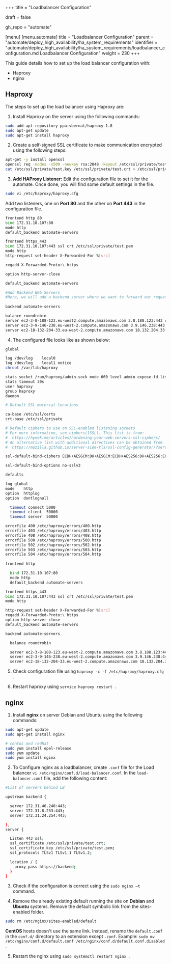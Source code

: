 +++
title = "Loadbalancer Configuration"

draft = false

gh_repo = "automate"

[menu]
  [menu.automate]
    title = "Loadbalancer Configuration"
    parent = "automate/deploy_high_availability/ha_system_requirements"
    identifier = "automate/deploy_high_availability/ha_system_requirements/loadbalancer_configuration.md Loadbalancer Configuration"
    weight = 230
+++

This guide details how to set up the load balancer configuration with:

- Haproxy
- nginx

## Haproxy

The steps to set up the load balancer using Haproxy are:

1. Install Haproxy on the server using the following commands:

```bash
sudo add-apt-repository ppa:vbernat/haproxy-1.8 
sudo apt-get update 
sudo apt-get install haproxy
```

2. Create a self-signed SSL certificate to make communication encrypted using the following steps:

```bash
apt-get -y install openssl 
openssl req -nodes -x509 -newkey rsa:2048 -keyout /etc/ssl/private/test.key -out /etc/ssl/private/test.crt -days 30 
cat /etc/ssl/private/test.key /etc/ssl/private/test.crt > /etc/ssl/private/test.pem 
```

3. **Add HAProxy Listener:** Edit the configuration file to set it for the automate. Once done, you will find some default settings in the file.

```bash
sudo vi /etc/haproxy/haproxy.cfg 
```

Add two listeners, one on **Port 80** and the other on **Port 443** in the configuration file.

```bash
frontend http_80 
bind 172.31.10.107:80 
mode http 
default_backend automate-servers 

frontend https_443 
bind 172.31.10.107:443 ssl crt /etc/ssl/private/test.pem 
mode http 
http-request set-header X-Forwarded-For %[src] 

reqadd X-Forwarded-Proto:\ https 

option http-server-close 

default_backend automate-servers 

#Add Backend Web Servers 
#Here, we will add a backend server where we want to forward our requests. 
 
backend automate-servers 

balance roundrobin 
server ec2-3-8-188-123.eu-west2.compute.amazonaws.com 3.8.188.123:443 check ssl verify none 
server ec2-3-9-146-238.eu-west-2.compute.amazonaws.com 3.9.146.238:443 check ssl verify none 
server ec2-18-132-204-33.eu-west-2.compute.amazonaws.com 18.132.204.33:443 check ssl verify none 
```

4. The configured file looks like as shown below:

```bash
global 

log /dev/log	local0
log /dev/log	local1 notice 
chroot /var/lib/haproxy 

stats socket /run/haproxy/admin.sock mode 660 level admin expose-fd listeners 
stats timeout 30s 
user haproxy 
group haproxy 
daemon 

# Default SSL material locations 

ca-base /etc/ssl/certs 
crt-base /etc/ssl/private 

# Default ciphers to use on SSL-enabled listening sockets. 
# For more information, see ciphers(1SSL). This list is from: 
#  https://hynek.me/articles/hardening-your-web-servers-ssl-ciphers/ 
# An alternative list with additional directives can be obtained from 
#  https://mozilla.github.io/server-side-tls/ssl-config-generator/?server=haproxy 

ssl-default-bind-ciphers ECDH+AESGCM:DH+AESGCM:ECDH+AES256:DH+AES256:ECDH+AES128:DH+AES:RSA+AESGCM:RSA+AES:!aNULL:!MD5:!DSS 

ssl-default-bind-options no-sslv3 

defaults 

log	global 
mode	http 
option	httplog 
option	dontlognull

  timeout connect 5000
  timeout client  50000
  timeout server  50000

errorfile 400 /etc/haproxy/errors/400.http
errorfile 403 /etc/haproxy/errors/403.http
errorfile 408 /etc/haproxy/errors/408.http
errorfile 500 /etc/haproxy/errors/500.http
errorfile 502 /etc/haproxy/errors/502.http
errorfile 503 /etc/haproxy/errors/503.http
errorfile 504 /etc/haproxy/errors/504.http
  
frontend http 

  bind 172.31.10.107:80 
  mode http 
  default_backend automate-servers 

frontend https_443 
bind 172.31.10.107:443 ssl crt /etc/ssl/private/test.pem
mode http 

http-request set-header X-Forwarded-For %[src] 
reqadd X-Forwarded-Proto:\ https 
option http-server-close 
default_backend automate-servers 

backend automate-servers 

  balance roundrobin 

  server ec2-3-8-188-123.eu-west-2.compute.amazonaws.com 3.8.188.123:443 check ssl verify none 
  server ec2-3-9-146-238.eu-west-2.compute.amazonaws.com 3.9.146.238:443 check ssl verify none 
  server ec2-18-132-204-33.eu-west-2.compute.amazonaws.com 18.132.204.33:443 check ssl verify none 
 ```

5. Check configuration file using `haproxy -c -f /etc/haproxy/haproxy.cfg `.

6. Restart haproxy using `service haproxy restart `.

## nginx

1. Install **nginx** on server Debian and Ubuntu using the following commands:

```bash
sudo apt-get update  
sudo apt-get install nginx 

# centos and redhat 
sudo yum install epel-release 
sudo yum update 
sudo yum install nginx 
```

2. To Configure nginx as a loadbalancer, create `.conf` file for the Load balancer `vi /etc/nginx/conf.d/load-balancer.conf`. In the `load-balancer.conf` file, add the following content:

```sh
#List of servers behind LB 

upstream backend {

  server 172.31.46.240:443;
  server 172.31.8.233:443;
  server 172.31.24.254:443;

},
server { 

  Listen 443 ssl; 
  ssl_certificate /etc/ssl/private/test.crt; 
  ssl_certificate_key /etc/ssl/private/test.pem; 
  ssl_protocols TLSv1 TLSv1.1 TLSv1.2; 

  location / { 
    proxy_pass https://backend; 
  } 
}
```

3. Check if the configuration is correct using the `sudo nginx –t ` command.

4. Remove the already existing default running the site on **Debian** and **Ubuntu** systems. Remove the default symbolic link from the sites-enabled folder.

```bash
sudo rm /etc/nginx/sites-enabled/default
```

**CentOS** hosts doesn't use the same link. Instead, rename the `default.conf` in the `conf.d/` directory to an extension except `.conf`. Example: `sudo mv /etc/nginx/conf.d/default.conf /etc/nginx/conf.d/default.conf.disabled `.

5. Restart the nginx using `sudo systemctl restart nginx `.
